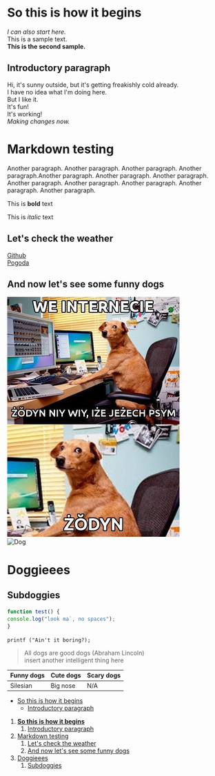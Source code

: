 <!-- Example for normal text -->
# **So this is how it begins**
*I can also start here.*  
This is a sample text.  
**This is the second sample.**  
## Introductory paragraph
Hi, it's sunny outside, but it's getting freakishly cold already.  
I have no idea what I'm doing here.  
But I like it.  
It's fun!  
It's working!  
*Making changes now.*

Markdown testing
================
<!-- Here comes the TOC -->

<!-- Example of paragraph of text -->
Another paragraph. Another paragraph. Another paragraph. Another paragraph.Another paragraph. Another paragraph. Another paragraph. Another paragraph. Another paragraph. Another paragraph. Another paragraph. Another paragraph.

<!-- Example of another paragraph -->

<!-- Example for Bold -->
This is **bold** text
<!-- Example for Italic  -->
This is *italic* text
<!-- Example of paragraph of text -->
## Let's check the weather
<!-- Example for Links -->
[Github](https://github.com/martab0/Markdown/blob/develop/Empty.md)  
[Pogoda](http://meteo.pl)
## And now let's see some funny dogs
<!-- Example for Images -->
![Żodyn](zodyn.jpg)  
![Dog](https://thumbor.granitemedia.com/img/D_qPifWFuOUz-ORFqCGT26BiKHU=/800x600/filters:quality(80)/granite-web-prod/c6/4c/c64c62fe2b4e462fbe81589075036db4.jpg)
<!-- Example for linking to another file-->

<!-- Example for Headers -->
# Doggieees  
## Subdoggies
<!-- Just text with equation -->

<!-- Example for inline code -->

<!-- A block of code -->
```javascript
function test() {
console.log("look ma`, no spaces");
}
```
```printf ("Ain't it boring?);```
<!-- Example for Quote -->



> All dogs are good dogs (Abraham Lincoln)  
> insert another intelligent thing here  

<!-- Example for Bullet List -->

<!-- Example for Numbered List -->

<!-- Example for Tables -->

Funny dogs | Cute dogs | Scary dogs  
---------- | --------- | ----------
Silesian   | Big nose  | N/A       

<!-- Paragraph after table -->

<!-- Here comes the TOC -->
- [So this is how it begins](#so-this-is-how-it-begins)  
  - [Introductory paragraph](#introductory-paragraph)



1. [**So this is how it begins**](#so-this-is-how-it-begins)
   1. [Introductory paragraph](#introductory-paragraph)
2. [Markdown testing](#markdown-testing)
   1. [Let's check the weather](#lets-check-the-weather)
   2. [And now let's see some funny dogs](#and-now-lets-see-some-funny-dogs)
3. [Doggieees](#doggieees)
   1. [Subdoggies](#subdoggies)

